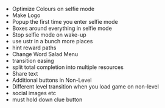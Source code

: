 - Optimize Colours on selfie mode
- Make Logo
- Popup the first time you enter selfie mode
- Boxes around everything in selfie mode
- Stop selfie mode on wake-up
- use ustr in a bunch more places
- hint reward paths
- Change Word Salad Menu
- transition easing
- split total completion into multiple resources
- Share text
- Additional buttons in Non-Level
- Different level transition when you load game on non-level
- social images etc
- must hold down clue button